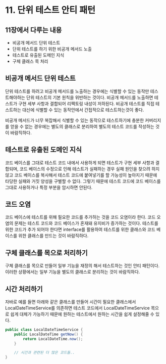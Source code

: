 # 11. 단위 테스트 안티 패턴

## 11장에서 다루는 내용

- 비공개 메서드 단위 테스트
- 단위 테스트를 하기 위한 비공개 메서드 노출
- 테스트로 유출된 도메인 지식
- 구체 클래스 목 처리

## 비공개 메서드 단위 테스트

단위 테스트를 하려고 비공개 메서드를 노출하는 경우에는 식별할 수 있는 동작만 테스트해야하는 단위 테스트의 기본 원칙을 위반하는 것이다. 비공개 메서드를 노출하면 테스트가 구현 세부 사항과 결합되어 리팩토링 내성이 저하된다. 비공개 테스트를 직접 테스트하는 대신에 식별할 수 있는 동작안에서 간접적으로 테스트하는것이 좋다.

비공개 메서드가 너무 복잡해서 식별할 수 있는 동작으로 테스트하기에 충분한 커버리지를 얻을 수 없는 경우에는 별도의 클래스로 분리하여 별도의 테스트 코드를 작성하는 것이 바람직하다.

## 테스트로 유출된 도메인 지식

코드 베이스를 그대로 테스트 코드 내에서 사용하게 되면 테스트가 구현 세부 사항과 결합되며, 코드 베이스의 수정으로 인해 테스트가 실패하는 경우 실패 원인을 찾으려 하지 않고 코드 베이스를 복사해서 테스트 코드에 붙여넣기를 할 가능성이 높아지기 때문에 타당한 실패와 거짓 양성을 구별할 수 없다. 그렇기 때문에 테스트 코드에 코드 베이스를 그대로 사용하거나 특정 부분을 암시하면 안된다.

## 코드 오염

코드 베이스에 테스트를 위해 필요한 코드를 추가하는 것을 코드 오염이라 한다. 코드 오염의 문제는 테스트 코드와 코드 베이스가 혼재돼 유지비가 증가하는 것이다. 테스트를 위한 코드가 추가 되어야 한다면 interface를 활용하여 테스트를 위한 클래스와 코드 베이스를 위한 클래스를 만드는 것이 바람직하다.

## 구체 클래스를 목으로 처리하기

구체 클래스를 목으로 만들어 일부 기능을 재정의 해서 테스트하는 것인 안티 패턴이다. 이러한 상황에서는 일부 기능을 별도의 클래스로 분리하는 것이 바람직하다.

## 시간 처리하기

자바로 예를 들면 아래와 같은 클래스를 만들어 시간이 필요한 클래스에서 LocalDateTimeService를 의존하면 테스트 코드에서 LocalDateTimeService 목으로 쉽게 대체가 가능하기 때문에 원하는 테스트에서 원하는 시간을 쉽게 설정해줄 수 있다.

```java
public class LocalDateTimeService {
	public LocalDateTime getNow() {
		return LocalDateTime.now();
	}
	
	// 시간과 관련된 더 많은 코드들..
}
```

